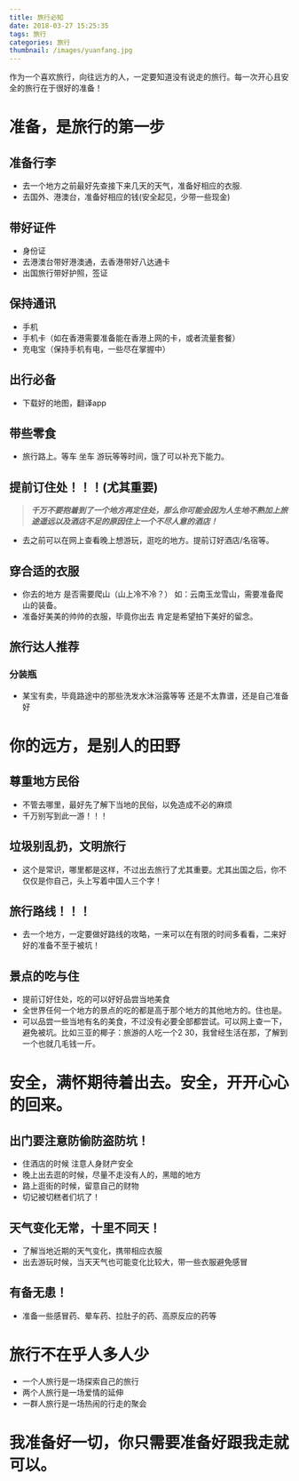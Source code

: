 ```yaml
---
title: 旅行必知
date: 2018-03-27 15:25:35
tags: 旅行
categories: 旅行
thumbnail: /images/yuanfang.jpg
---
```


作为一个喜欢旅行，向往远方的人，一定要知道没有说走的旅行。每一次开心且安全的旅行在于很好的准备！

<!-- more -->

# 准备，是旅行的第一步

## 准备行李

- 去一个地方之前最好先查接下来几天的天气，准备好相应的衣服.
- 去国外、港澳台，准备好相应的钱(安全起见，少带一些现金)


## 带好证件

- 身份证
- 去港澳台带好港澳通，去香港带好八达通卡
- 出国旅行带好护照，签证

## 保持通讯

- 手机
- 手机卡（如在香港需要准备能在香港上网的卡，或者流量套餐）
- 充电宝（保持手机有电，一些尽在掌握中）

## 出行必备

- 下载好的地图，翻译app

## 带些零食

- 旅行路上。等车 坐车 游玩等等时间，饿了可以补充下能力。


## 提前订住处！！！(尤其重要)

> ***千万不要抱着到了一个地方再定住处，那么你可能会因为人生地不熟加上旅途遥远以及酒店不足的原因住上一个不尽人意的酒店！***

- 去之前可以在网上查看晚上想游玩，逛吃的地方。提前订好酒店/名宿等。

## 穿合适的衣服

- 你去的地方 是否需要爬山（山上冷不冷？） 如：云南玉龙雪山，需要准备爬山的装备。
- 准备好美美的帅帅的衣服，毕竟你出去 肯定是希望拍下美好的留念。

## 旅行达人推荐

### 分装瓶

- 某宝有卖，毕竟路途中的那些洗发水沐浴露等等 还是不太靠谱，还是自己准备好


# 你的远方，是别人的田野

## 尊重地方民俗

- 不管去哪里，最好先了解下当地的民俗，以免造成不必的麻烦
- 千万别写到此一游！！！

## 垃圾别乱扔，文明旅行

- 这个是常识，哪里都是这样，不过出去旅行了尤其重要。尤其出国之后，你不仅仅是你自己，头上写着中国人三个字！


## 旅行路线！！！

- 去一个地方，一定要做好路线的攻略，一来可以在有限的时间多看看，二来好好的准备不至于被坑！

## 景点的吃与住

- 提前订好住处，吃的可以好好品尝当地美食
- 全世界任何一个地方的景点的吃的都是高于那个地方的其他地方的。住也是。
- 可以品尝一些当地有名的美食，不过没有必要全部都尝试。可以网上查一下，避免被坑。比如三亚的椰子：旅游的人吃一个2 30，我曾经生活在那，了解到一个也就几毛钱一斤。


# 安全，满怀期待着出去。安全，开开心心的回来。

## 出门要注意防偷防盗防坑！

- 住酒店的时候 注意人身财产安全
- 晚上出去逛的时候，尽量不走没有人的，黑暗的地方
- 路上逛街的时候，留意自己的财物
- 切记被切糕者们坑了！

## 天气变化无常，十里不同天！

- 了解当地近期的天气变化，携带相应衣服
- 出去游玩时候，当天天气也可能变化比较大，带一些衣服避免感冒

## 有备无患！

- 准备一些感冒药、晕车药、拉肚子的药、高原反应的药等

# 旅行不在乎人多人少

- 一个人旅行是一场探索自己的旅行
- 两个人旅行是一场爱情的延伸
- 一群人旅行是一场热闹的行走的聚会


# 我准备好一切，你只需要准备好跟我走就可以。
